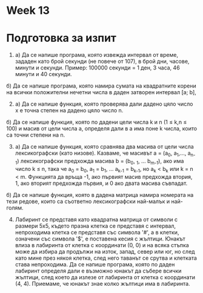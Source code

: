 # Week 13

# Подготовка за изпит

  1) а) Да се напише програма, която извежда интервал от време, зададен като брой секунди (не повече от 107), в брой дни, часове, минути и секунди.
  Пример: 100000 секунди = 1 ден, 3 часа, 46 минути и 40 секунди.

  б) Да се напише програма, която намира сумата на квадратните корени на всички положителни нечетни числа в даден затворен интервал [a; b],

  2) а) Да се напише функция, която проверява дали дадено цяло число x е точна степен на дадено цяло число n.

  б) Да се напише функция, която по дадени цели числа k и n (1 ≤ k,n ≤ 100) и масив от цели числа a, определя дали в a има поне k числа, които са точни степени на n.

  3) а) Да се напише функция, която сравнява два масива от цели числа лексикографски (като низове). Казваме, че масивът a = (a<sub>0</sub>, a<sub>1</sub>,..., a<sub>n-1</sub>) лексикографски предхожда масива b = (b<sub>0</sub>, <sub>1</sub>, ... b<sub>m-1</sub>), ако има число k ≤ n, така че a<sub>0</sub> = b<sub>0</sub>, a<sub>1</sub> = b<sub>1</sub>, ... a<sub>k-1</sub> = b<sub>k-1</sub>, но a<sub>k</sub> < b<sub>k</sub> или k = n < m. Функцията да връща -1, ако първият масив предхожда втория, 1, ако вторият предхожда първия, и 0 ако двата масива съвпадат.

  б) Да се напише функция, която в дадена матрица намира номерата на тези редове, които са съответно лексикографски най-малък и най-голям.

  4) Лабиринт се представя като квадратна матрица от символи с размери 5x5, където празна клетка се представя с интервал, непроходима клетка се представя със символа '#', а в клетки, означени със символа '$', е поставена кесия с жълтици. Юнакът влиза в лабиринта от клетка с координати (0, 0) и на всяка стъпка може да избира да продължи на изток, запад, север или юг, но след като мине през някоя клетка, след него таванът се срутва и клетката става непроходима.
  Да се напише програма, която по даден лабиринт определя дали е възможно юнакът да събере всички жълтици, след което да излезе от лабиринта от клетка с координати (4, 4). Приемаме, че юнакът знае колко жълтици има в лабиринта.
